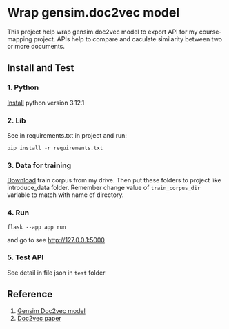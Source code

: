 # Wrap gensim.doc2vec model
This project help wrap gensim.doc2vec model to export API for my course-mapping project.
APIs help to compare and caculate similarity between two or more documents.

## Install and Test

### 1. Python
[Install](https://www.python.org/downloads/release/python-3121/) python version 3.12.1

### 2. Lib
See in requirements.txt in project and run:
```
pip install -r requirements.txt
```
### 3. Data for training
[Download](https://drive.google.com/drive/folders/1KvcRU8MzXtL9dXyPkR_kVgRggl49u6h1?usp=sharing) train corpus from my drive. Then put these folders to project like introduce_data folder.
Remember change value of  ```train_corpus_dir``` variable to match with name of directory.
### 4. Run
```
flask --app app run
```
and go to see http://127.0.0.1:5000
### 5. Test API
 See detail in file json in ```test```  folder
## Reference
1. [Gensim Doc2vec model](https://radimrehurek.com/gensim/auto_examples/tutorials/run_doc2vec_lee.html)
2. [ Doc2vec paper
](https://cs.stanford.edu/~quocle/paragraph_vector.pdf)
